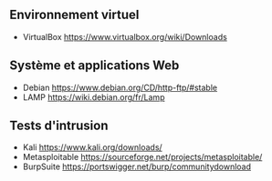 ## Environnement virtuel
* VirtualBox https://www.virtualbox.org/wiki/Downloads

## Système et applications Web
* Debian https://www.debian.org/CD/http-ftp/#stable
* LAMP https://wiki.debian.org/fr/Lamp

## Tests d'intrusion
* Kali https://www.kali.org/downloads/
* Metasploitable https://sourceforge.net/projects/metasploitable/
* BurpSuite https://portswigger.net/burp/communitydownload

